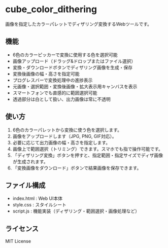 # cube_color_dithering

画像を指定したカラーパレットでディザリング変換するWebツールです。

## 機能
- 6色のカラーピッカーで変換に使用する色を選択可能
- 画像アップロード（ドラッグ&ドロップまたはファイル選択）
- 変換・ダウンロードボタンでディザリング画像を生成・保存
- 変換後画像の幅・高さを指定可能
- プログレスバーで変換処理中の進捗表示
- 元画像・選択範囲・変換後画像・拡大表示用キャンバスを表示
- スマートフォンでも直感的に範囲選択可能
- 透過部分は白として扱い、出力画像は常に不透明

## 使い方
1. 6色のカラーパレットから変換に使う色を選択します。
2. 画像をアップロードします（JPG, PNG, GIF対応）。
3. 必要に応じて出力画像の幅・高さを指定します。
4. 画像上で範囲選択（トリミング）できます。スマホでも指で操作可能です。
5. 「ディザリング変換」ボタンを押すと、指定範囲・指定サイズでディザ画像が生成されます。
6. 「変換画像をダウンロード」ボタンで結果画像を保存できます。

## ファイル構成
- index.html : Web UI本体
- style.css  : スタイルシート
- script.js  : 機能実装（ディザリング・範囲選択・画像処理など）

## ライセンス
MIT License
